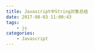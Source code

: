 ```yaml
---
title: Javascript中String对象总结
date: 2017-08-03 11:00:43
tags:
    - js
categories:
    - Javascript
---
```


